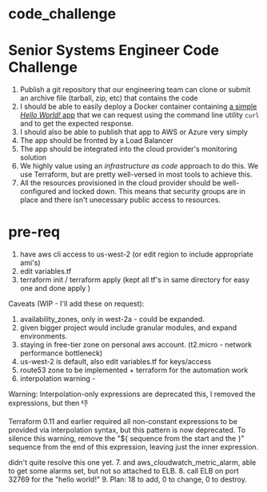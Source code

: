# code_challenge
# Senior Systems Engineer Code Challenge

 1. Publish a git repository that our engineering team can clone or submit an archive file (tarball, zip, etc) that contains the code
 2. I should be able to easily deploy a Docker container containing [a simple _Hello World!_ app](https://hub.docker.com/r/training/webapp/) that we can request using the command line utility `curl` and to get the expected response.
 3. I should also be able to publish that app to AWS or Azure very simply
 4. The app should be fronted by a Load Balancer
 5. The app should be integrated into the cloud provider's monitoring solution
 6. We highly value using an _infrastructure as code_ approach to do this.  We use Terraform, but are pretty well-versed in most tools to achieve this.
 7. All the resources provisioned in the cloud provider should be well-configured and locked down.  This means that security groups are in place and there isn't unecessary public access to resources.

# pre-req
1. have aws cli access to us-west-2 (or edit region to include appropriate ami's)
2. edit variables.tf
3. terraform init / terraform apply (kept all tf's in same directory for easy one and done apply )

Caveats (WIP - I'll add these on request):

1. availability_zones, only in west-2a - could be expanded.
2. given bigger project would include granular modules, and expand environments.
3. staying in free-tier zone on personal aws account. (t2.micro - network performance bottleneck)
4. us-west-2 is default, also edit variables.tf for keys/access
5. route53 zone to be implemented + terraform for the automation work
6. interpolation warning -

Warning: Interpolation-only expressions are deprecated
this, I removed the expressions, but then :thumbsdown:

Terraform 0.11 and earlier required all non-constant expressions to be
provided via interpolation syntax, but this pattern is now deprecated. To
silence this warning, remove the "${ sequence from the start and the }"
sequence from the end of this expression, leaving just the inner expression.

didn't quite resolve this one yet.
7. and aws_cloudwatch_metric_alarm, able to get some alarms set, but not so attached to ELB.
8. call ELB on port 32769 for the "hello world!"
9. 
Plan: 18 to add, 0 to change, 0 to destroy.
